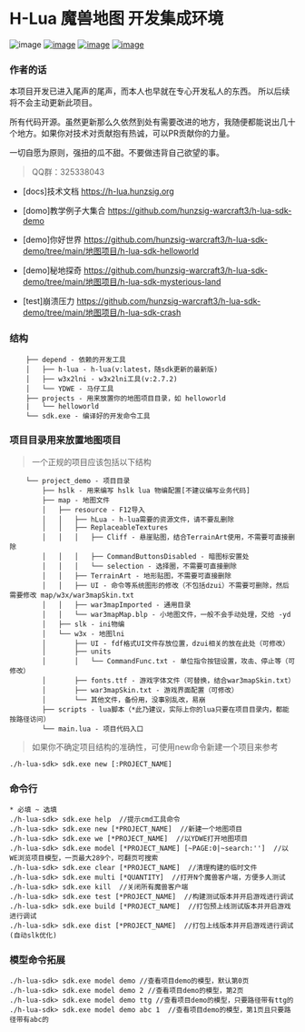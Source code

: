 # H-Lua 魔兽地图 开发集成环境

![image](https://img.shields.io/badge/license-MIT-blue.svg)
[![image](https://img.shields.io/badge/doc-技术文档-blue.svg)](https://h-lua.hunzsig.org)
[![image](https://img.shields.io/badge/hLua-lt.alpha-orange.svg)](https://github.com/hunzsig-warcraft3/h-lua)
[![image](https://img.shields.io/badge/Author-hunzsig-red.svg)](https://www.hunzsig.com)

### 作者的话

本项目开发已进入尾声的尾声，而本人也早就在专心开发私人的东西。 所以后续将不会主动更新此项目。

所有代码开源。虽然更新那么久依然到处有需要改进的地方，我随便都能说出几十个地方。如果你对技术对贡献抱有热诚，可以PR贡献你的力量。

一切自愿为原则，强扭的瓜不甜。不要做违背自己欲望的事。

> QQ群：325338043

* [docs]技术文档 https://h-lua.hunzsig.org
* [domo]教学例子大集合 https://github.com/hunzsig-warcraft3/h-lua-sdk-demo


* [demo]你好世界 https://github.com/hunzsig-warcraft3/h-lua-sdk-demo/tree/main/地图项目/h-lua-sdk-helloworld
* [demo]秘地探奇 https://github.com/hunzsig-warcraft3/h-lua-sdk-demo/tree/main/地图项目/h-lua-sdk-mysterious-land
* [test]崩溃压力 https://github.com/hunzsig-warcraft3/h-lua-sdk-demo/tree/main/地图项目/h-lua-sdk-crash

### 结构

```
    ├── depend - 依赖的开发工具
    │   ├── h-lua - h-lua(v:latest，随sdk更新的最新版)
    │   ├── w3x2lni - w3x2lni工具(v:2.7.2)
    │   └── YDWE - 马仔工具
    ├── projects - 用来放置你的地图项目目录，如 helloworld
    |   └── helloworld
    └── sdk.exe - 编译好的开发命令工具
```

### 项目目录用来放置地图项目

> 一个正规的项目应该包括以下结构

```
    └── project_demo - 项目目录
        ├── hslk - 用来编写 hslk lua 物编配置[不建议编写业务代码]
        ├── map - 地图文件
        │   ├── resource - F12导入
        │   │   ├── hLua - h-lua需要的资源文件，请不要乱删除
        │   │   ├── ReplaceableTextures
        │   │   │   ├── Cliff - 悬崖贴图，结合TerrainArt使用，不需要可直接删除
        │   │   │   ├── CommandButtonsDisabled - 暗图标安置处
        │   │   │   └── selection - 选择圈，不需要可直接删除
        │   │   ├── TerrainArt - 地形贴图，不需要可直接删除
        │   │   ├── UI - 命令等系统图形的修改（不包括dzui）不需要可删除，然后需要修改 map/w3x/war3mapSkin.txt
        │   │   ├── war3mapImported - 通用目录
        │   │   └── war3mapMap.blp - 小地图文件，一般不会手动处理，交给 -yd
        │   ├── slk - ini物编
        │   └── w3x - 地图lni
        │       ├── UI - fdf格式UI文件存放位置，dzui相关的放在此处（可修改）
        │       ├── units
        │       │   └── CommandFunc.txt - 单位指令按钮设置，攻击、停止等（可修改）
        │       ├── fonts.ttf - 游戏字体文件（可替换，结合war3mapSkin.txt）
        │       ├── war3mapSkin.txt - 游戏界面配置（可修改）
        │       └── 其他文件，备份用，没事别乱改，易崩
        ├── scripts - lua脚本（*此乃建议，实际上你的lua只要在项目目录内，都能按路径访问）
        └── main.lua - 项目代码入口
```

> 如果你不确定项目结构的准确性，可使用new命令新建一个项目来参考

```
./h-lua-sdk> sdk.exe new [:PROJECT_NAME]
```

### 命令行

```
* 必填 ~ 选填
./h-lua-sdk> sdk.exe help  //提示cmd工具命令
./h-lua-sdk> sdk.exe new [*PROJECT_NAME]  //新建一个地图项目
./h-lua-sdk> sdk.exe we [*PROJECT_NAME]  //以YDWE打开地图项目
./h-lua-sdk> sdk.exe model [*PROJECT_NAME] [~PAGE:0|~search:'']  //以WE浏览项目模型，一页最大289个，可翻页可搜索
./h-lua-sdk> sdk.exe clear [*PROJECT_NAME]  //清理构建的临时文件
./h-lua-sdk> sdk.exe multi [*QUANTITY]  //打开N个魔兽客户端，方便多人测试
./h-lua-sdk> sdk.exe kill  //关闭所有魔兽客户端
./h-lua-sdk> sdk.exe test [*PROJECT_NAME]  //构建测试版本并开启游戏进行调试
./h-lua-sdk> sdk.exe build [*PROJECT_NAME]  //打包预上线测试版本并开启游戏进行调试
./h-lua-sdk> sdk.exe dist [*PROJECT_NAME]  //打包上线版本并开启游戏进行调试(自动slk优化)
```

### 模型命令拓展

```
./h-lua-sdk> sdk.exe model demo //查看项目demo的模型，默认第0页
./h-lua-sdk> sdk.exe model demo 2 //查看项目demo的模型，第2页
./h-lua-sdk> sdk.exe model demo ttg //查看项目demo的模型，只要路径带有ttg的
./h-lua-sdk> sdk.exe model demo abc 1  //查看项目demo的模型，第1页且只要路径带有abc的
```
